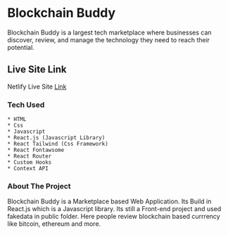 # Blockchain Buddy

Blockchain Buddy is a largest tech marketplace where businesses can discover, review, and manage the technology they need to reach their potential.

## Live Site Link

Netlify Live Site [Link](https://blockchainbuddy.netlify.app/)


### Tech Used

    * HTML
    * Css
    * Javascript
    * React.js (Javascript Library)
    * React Tailwind (Css Framework)
    * React Fontawsome
    * React Router
    * Custom Hooks
    * Context API

### About The Project

Blockchain Buddy is a Marketplace based Web Application. Its Build in React.js which is a Javascript library. Its still a Front-end project and used fakedata in public folder. Here people review blockchain based currrency like bitcoin, ethereum and more. 

